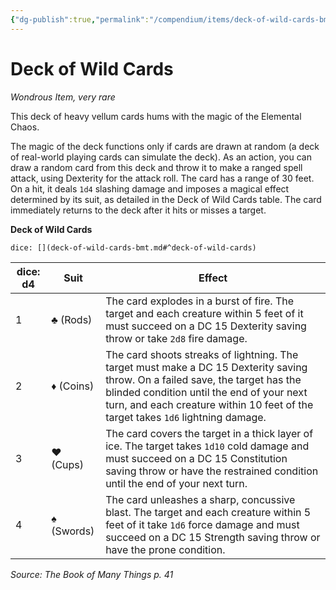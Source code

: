 ```yaml
---
{"dg-publish":true,"permalink":"/compendium/items/deck-of-wild-cards-bmt/","tags":["compendium/src/5e/bmt","item/rarity/very-rare","item/wondrous"]}
---
```


# Deck of Wild Cards
*Wondrous Item, very rare*  


This deck of heavy vellum cards hums with the magic of the Elemental Chaos.

The magic of the deck functions only if cards are drawn at random (a deck of real-world playing cards can simulate the deck). As an action, you can draw a random card from this deck and throw it to make a ranged spell attack, using Dexterity for the attack roll. The card has a range of 30 feet. On a hit, it deals `1d4` slashing damage and imposes a magical effect determined by its suit, as detailed in the Deck of Wild Cards table. The card immediately returns to the deck after it hits or misses a target.

**Deck of Wild Cards**

`dice: [](deck-of-wild-cards-bmt.md#^deck-of-wild-cards)`

| dice: d4 | Suit | Effect |
|----------|------|--------|
| 1 | ♣ (Rods) | The card explodes in a burst of fire. The target and each creature within 5 feet of it must succeed on a DC 15 Dexterity saving throw or take `2d8` fire damage. |
| 2 | ♦ (Coins) | The card shoots streaks of lightning. The target must make a DC 15 Dexterity saving throw. On a failed save, the target has the blinded condition until the end of your next turn, and each creature within 10 feet of the target takes `1d6` lightning damage. |
| 3 | ♥ (Cups) | The card covers the target in a thick layer of ice. The target takes `1d10` cold damage and must succeed on a DC 15 Constitution saving throw or have the restrained condition until the end of your next turn. |
| 4 | ♠ (Swords) | The card unleashes a sharp, concussive blast. The target and each creature within 5 feet of it take `1d6` force damage and must succeed on a DC 15 Strength saving throw or have the prone condition. |{ #deck-of-wild-cards}


*Source: The Book of Many Things p. 41*